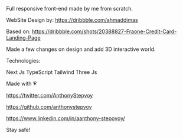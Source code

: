 
Full responsive front-end made by me from scratch.

WebSite Design by: 
https://dribbble.com/ahmaddimas

Based on:
https://dribbble.com/shots/20388827-Fraone-Credit-Card-Landing-Page

Made a few changes on design and add 3D interactive world.

Technologies:

Next Js
TypeScript
Tailwind
Three Js

Made with 💗

https://twitter.com/AnthonyStepvoy

https://github.com/anthonystepvoy

https://www.linkedin.com/in/aanthony-stepovoy/

Stay safe!